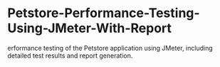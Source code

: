 # Petstore-Performance-Testing-Using-JMeter-With-Report
erformance testing of the Petstore application using JMeter, including detailed test results and report generation.
